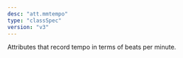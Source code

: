 ```yaml
---
desc: "att.mmtempo"
type: "classSpec"
version: "v3"
---
```


Attributes that record tempo in terms of beats per minute.